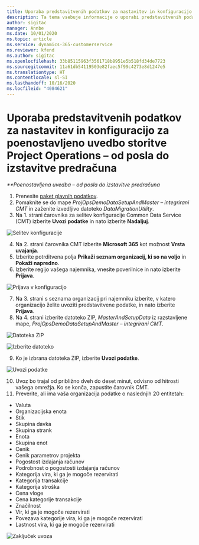 ```yaml
---
title: Uporaba predstavitvenih podatkov za nastavitev in konfiguracijo
description: Ta tema vsebuje informacije o uporabi predstavitvenih podatkov za nastavitev in konfiguracijo za storitev Project Operations.
author: sigitac
manager: Annbe
ms.date: 10/01/2020
ms.topic: article
ms.service: dynamics-365-customerservice
ms.reviewer: kfend
ms.author: sigitac
ms.openlocfilehash: 33b85115963f3561718b8951e5b518fd34de7723
ms.sourcegitcommit: 11a61db54119503e82faec5f99c4273e8d1247e5
ms.translationtype: HT
ms.contentlocale: sl-SI
ms.lasthandoff: 10/16/2020
ms.locfileid: "4084621"
---
```

# <a name="apply-demo-setup-and-configuration-data-for-project-operations-lite-deployment---deal-to-proforma-invoicing"></a>Uporaba predstavitvenih podatkov za nastavitev in konfiguracijo za poenostavljeno uvedbo storitve Project Operations – od posla do izstavitve predračuna

_**Poenostavljena uvedba – od posla do izstavitve predračuna_

1. Prenesite [paket glavnih podatkov](https://download.microsoft.com/download/3/4/1/341bf279-a64f-4baa-af31-ce624859b518/ProjOpsSampleSetupData%20-%20CE%20only%20CMT.zip). 
2. Pomaknite se do mape *ProjOpsDemoDataSetupAndMaster – integrirani CMT* in zaženite izvedljivo datoteko *DataMigrationUtility*.
3. Na 1. strani čarovnika za selitev konfiguracije Common Data Service (CMT) izberite **Uvozi podatke** in nato izberite **Nadaljuj**.

![Selitev konfiguracije](./media/1ConfigurationMigration.png)

4. Na 2. strani čarovnika CMT izberite **Microsoft 365** kot možnost **Vrsta uvajanja**.
5. Izberite potrditvena polja **Prikaži seznam organizacij, ki so na voljo** in **Pokaži napredno**.
6. Izberite regijo vašega najemnika, vnesite poverilnice in nato izberite **Prijava**.

![Prijava v konfiguracijo](./media/2ConfigurationSignin.png)

7. Na 3. strani s seznama organizacij pri najemniku izberite, v katero organizacijo želite uvoziti predstavitvene podatke, in nato izberite **Prijava**.
8. Na 4. strani izberite datoteko ZIP, *MasterAndSetupData* iz razstavljene mape, *ProjOpsDemoDataSetupAndMaster – integrirani CMT*.

![Datoteka ZIP](./media/3ZipFile.png)

![Izberite datoteko](./media/4SelectAFile.png)

9. Ko je izbrana datoteka ZIP, izberite **Uvozi podatke**.

![Uvozi podatke](./media/5ImportData.png)

10. Uvoz bo trajal od približno dveh do deset minut, odvisno od hitrosti vašega omrežja. Ko se konča, zapustite čarovnik CMT. 
11. Preverite, ali ima vaša organizacija podatke o naslednjih 20 entitetah:

- Valuta
- Organizacijska enota
- Stik
- Skupina davka
- Skupina strank
- Enota
- Skupina enot
- Cenik
- Cenik parametrov projekta
- Pogostost izdajanja računov
- Podrobnost o pogostosti izdajanja računov
- Kategorija vira, ki ga je mogoče rezervirati
- Kategorija transakcije
- Kategorija stroška
- Cena vloge
- Cena kategorije transakcije
- Značilnost
- Vir, ki ga je mogoče rezervirati
- Povezava kategorije vira, ki ga je mogoče rezervirati
- Lastnost vira, ki ga je mogoče rezervirati

![Zaključek uvoza](./media/6CompleteImport.png)
